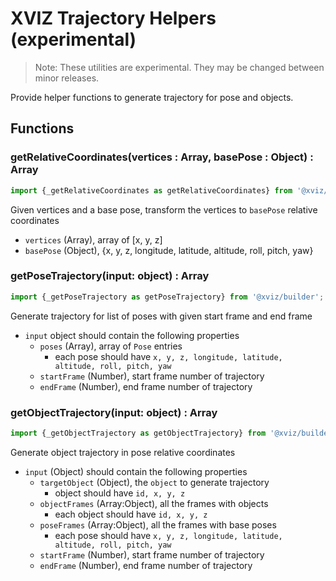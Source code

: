 # XVIZ Trajectory Helpers (experimental)

> Note: These utilities are experimental. They may be changed between minor releases.

Provide helper functions to generate trajectory for pose and objects.

## Functions

### getRelativeCoordinates(vertices : Array, basePose : Object) : Array

```js
import {_getRelativeCoordinates as getRelativeCoordinates} from '@xviz/builder';
```

Given vertices and a base pose, transform the vertices to `basePose` relative coordinates

- `vertices` (Array), array of [x, y, z]
- `basePose` (Object), {x, y, z, longitude, latitude, altitude, roll, pitch, yaw}

### getPoseTrajectory(input: object) : Array

```js
import {_getPoseTrajectory as getPoseTrajectory} from '@xviz/builder';
```

Generate trajectory for list of poses with given start frame and end frame

- `input` object should contain the following properties
  - `poses` (Array), array of `Pose` entries
    - each pose should have `x, y, z, longitude, latitude, altitude, roll, pitch, yaw`
  - `startFrame` (Number), start frame number of trajectory
  - `endFrame` (Number), end frame number of trajectory

### getObjectTrajectory(input: object) : Array

```js
import {_getObjectTrajectory as getObjectTrajectory} from '@xviz/builder';
```

Generate object trajectory in pose relative coordinates

- `input` (Object) should contain the following properties
  - `targetObject` (Object), the `object` to generate trajectory
    - object should have `id, x, y, z`
  - `objectFrames` (Array:Object), all the frames with objects
    - each object should have `id, x, y, z`
  - `poseFrames` (Array:Object), all the frames with base poses
    - each pose should have `x, y, z, longitude, latitude, altitude, roll, pitch, yaw`
  - `startFrame` (Number), start frame number of trajectory
  - `endFrame` (Number), end frame number of trajectory
